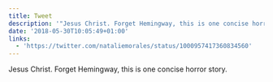 ```yaml
---
title: Tweet
description: '"Jesus Christ. Forget Hemingway, this is one concise horror story. "'
date: '2018-05-30T10:05:49+01:00'
links:
  - 'https://twitter.com/nataliemorales/status/1000957417360834560'
---
```

Jesus Christ. Forget Hemingway, this is one concise horror story. 
